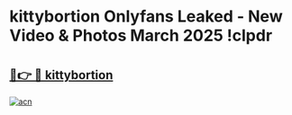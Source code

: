 # kittybortion Onlyfans Leaked - New Video & Photos March 2025 !clpdr

# <h2><a href="https://4ramb5.iuczelnia.edu.pl?title=kittybortion&ref=clpdr">🔗👉 🔴 kittybortion</a></h2>

[![acn](https://github.com/user-attachments/assets/0f9c940e-d8b0-45ae-aac7-cd30a18b3e1c)](https://4ramb5.iuczelnia.edu.pl?title=kittybortion&ref=clpdr)

